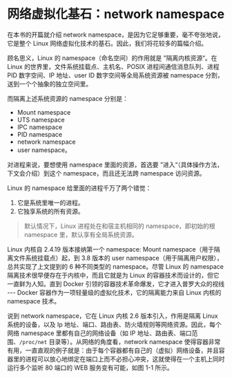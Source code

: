 # 网络虚拟化基石：network namespace

在本书的开篇就介绍 network namespace，是因为它足够重要，毫不夸张地说，它是整个 Linux 网络虚拟化技术的基石。因此，我们将花较多的篇幅介绍。

顾名思义，Linux 的 namespace（命名空间）的作用就是 ”隔离内核资源“。在 Linux 的世界里，文件系统挂载点、主机名、POSIX 进程间通信消息队列、进程 PID 数字空间、IP 地址、user ID 数字空间等全局系统资源被 namespace 分割，送到一个个抽象的独立空间里。

而隔离上述系统资源的 namespace 分别是：

* Mount namespace
* UTS namespace
* IPC namespace
* PID namespace
* network namespace&#x20;
* user namespace。

对进程来说，要想使用 namespace 里面的资源，首选要 ”进入“（具体操作方法，下文会介绍）到这个 namespace，而且还无法跨 namespace 访问资源。

Linux 的 namespace 给里面的进程千万了两个错觉：

1. 它是系统里唯一的进程。
2. 它独享系统的所有资源。

> 默认情况下，Linux 进程处在和宿主机相同的 namespace，即初始的根 namespace 里，默认享有全局系统资源。

Linux 内核自 2.4.19 版本接纳第一个 namespace: Mount namespace（用于隔离文件系统挂载点）起，到 3.8 版本的 user namespace（用于隔离用户权限），总共实现了上文提到的 6 种不同类型的 namespace。尽管 Linux 的 namespace 隔离技术很早便存在于内核中，而且它就是为 Linux 的容器技术而设计的，但它一直鲜为人知。直到 Docker 引领的容器技术革命爆发，它才进入普罗大众的视线 --- Docker 容器作为一项轻量级的虚拟化技术，它的隔离能力来自 Linux 内核的 namespace 技术。

说到 network namespace，它在 Linux 内核 2.6 版本引入，作用是隔离 Linux 系统的设备，以及 Ip 地址、端口、路由表、防火墙规则等网络资源。因此，每个网络 namespace 里都有自己的网络设备（如 IP 地址、路由表、端口范围、`/proc/net` 目录等）。从网络的角度看，network namespace 使得容器非常有用，一直直观的例子就是：由于每个容器都有自己的（虚拟）网络设备，并且容器里的进程可以放心地绑定在端口上而不必担心冲突，这就使得在一个主机上同时运行多个监听 80 端口的 WEB 服务变有可能，如图 1-1 所示。
